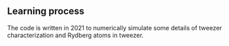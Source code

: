 ## Learning process

The code is written in 2021 to numerically simulate some details of tweezer characterization and Rydberg atoms in tweezer.
